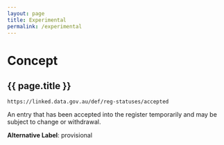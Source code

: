 ```yaml
---
layout: page
title: Experimental
permalink: /experimental
---
```

# Concept

## {{ page.title }}

`https://linked.data.gov.au/def/reg-statuses/accepted`

An entry that has been accepted into the register temporarily and may be subject to change or withdrawal.

**Alternative Label**: provisional
